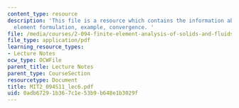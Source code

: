 ```yaml
---
content_type: resource
description: 'This file is a resource which contains the information about finite
  element formulation, example, convergence. '
file: /media/courses/2-094-finite-element-analysis-of-solids-and-fluids-ii-spring-2011/0adb67291b367c1e53b9b648e1b3029f_MIT2_094S11_lec6.pdf
file_type: application/pdf
learning_resource_types:
- Lecture Notes
ocw_type: OCWFile
parent_title: Lecture Notes
parent_type: CourseSection
resourcetype: Document
title: MIT2_094S11_lec6.pdf
uid: 0adb6729-1b36-7c1e-53b9-b648e1b3029f
---
```

